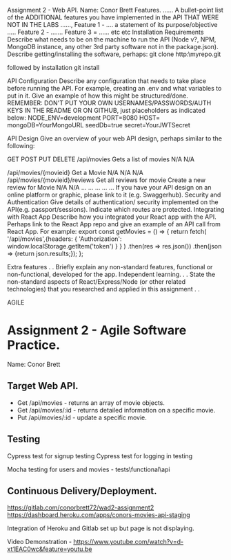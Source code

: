 Assignment 2 - Web API.
Name: Conor Brett
Features.
...... A bullet-point list of the ADDITIONAL features you have implemented in the API THAT WERE NOT IN THE LABS ......,
Feature 1 - .... a statement of its purpose/objective .....
Feature 2 - .......
Feature 3 = ......
etc
etc
Installation Requirements
Describe what needs to be on the machine to run the API (Node v?, NPM, MongoDB instance, any other 3rd party software not in the package.json).
Describe getting/installing the software, perhaps:
git clone http:\myrepo.git

followed by installation
git install

API Configuration
Describe any configuration that needs to take place before running the API. For example, creating an .env and what variables to put in it. Give an example of how this might be structured/done. REMEMBER: DON'T PUT YOUR OWN USERNAMES/PASSWORDS/AUTH KEYS IN THE README OR ON GITHUB, just placeholders as indicated below:
NODE_ENV=development
PORT=8080
HOST=
mongoDB=YourMongoURL
seedDb=true
secret=YourJWTSecret

API Design
Give an overview of your web API design, perhaps similar to the following:


GET
POST
PUT
DELETE
/api/movies
Gets a list of movies
N/A
N/A
 
/api/movies/{movieid}
Get a Movie
N/A
N/A
N/A
/api/movies/{movieid}/reviews
Get all reviews for movie
Create a new review for Movie
N/A
N/A
...
...
...
...
...
If you have your API design on an online platform or graphic, please link to it (e.g. Swaggerhub).
Security and Authentication
Give details of authentication/ security implemented on the API(e.g. passport/sessions). Indicate which routes are protected.
Integrating with React App
Describe how you integrated your React app with the API. Perhaps link to the React App repo and give an example of an API call from React App. For example:
export const getMovies = () => {
  return fetch(
     '/api/movies',{headers: {
       'Authorization': window.localStorage.getItem('token')
    }
  }
  )
    .then(res => res.json())
    .then(json => {return json.results;});
};


Extra features
. . Briefly explain any non-standard features, functional or non-functional, developed for the app.
Independent learning.
. . State the non-standard aspects of React/Express/Node (or other related technologies) that you researched and applied in this assignment . .




AGILE

# Assignment 2 - Agile Software Practice.

Name: Conor Brett

## Target Web API.

+ Get /api/movies - returns an array of movie objects.
+ Get /api/movies/:id - returns detailed information on a specific movie.
+ Put /api/movies/:id - update a specific movie. 

## Testing

Cypress test for signup testing
Cypress test for logging in testing 

Mocha testing for users and movies - tests\functional\api

## Continuous Delivery/Deployment.

https://gitlab.com/conorbrett72/wad2-assignment2
https://dashboard.heroku.com/apps/conors-movies-api-staging

Integration of Heroku and Gitlab set up but page is not displaying.

Video Demonstration - https://www.youtube.com/watch?v=d-xt1EAC0wc&feature=youtu.be


